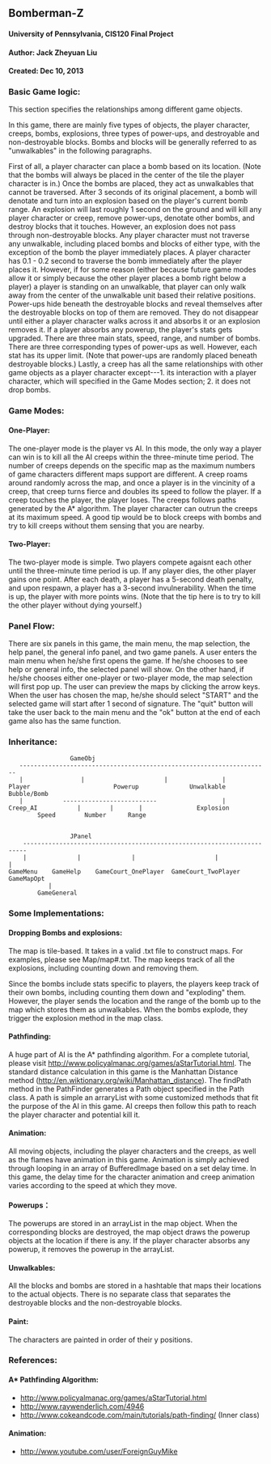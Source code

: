 ## Bomberman-Z
#### University of Pennsylvania, CIS120 Final Project
#### Author: Jack Zheyuan Liu
#### Created: Dec 10, 2013


### Basic Game logic:

This section specifies the relationships among different game objects. 

In this game, there are mainly five types of objects, the player character, creeps, bombs, explosions, three types of power-ups, and destroyable and non-destroyable blocks. Bombs and blocks will be generally referred to as "unwalkables" in the following paragraphs.

First of all, a player character can place a bomb based on its location. (Note that the bombs will always be placed in the center of the tile the player character is in.) Once the bombs are placed, they act as unwalkables that cannot be traversed. After 3 seconds of its original placement, a bomb will denotate and turn into an explosion based on the player's current bomb range. An explosion will last roughly 1 second on the ground and will kill any player character or creep, remove power-ups, denotate other bombs, and destroy blocks  that it touches. However, an explosion does not pass through non-destroyable blocks. Any player character must not traverse any unwalkable, including placed bombs and blocks of either type, with the exception of the bomb the player immediately places. A player character has 0.1 - 0.2 second to traverse the bomb immediately after the player places it. However, if for some reason (either because future game modes allow it or simply because the other player places a bomb right below a player) a player is standing on an unwalkable, that player can only walk away from the center of the unwalkable unit based their relative positions. Power-ups hide beneath the destroyable blocks and reveal themselves after the destroyable blocks on top of them are removed. They do not disappear until either a player character walks across it and absorbs it or an explosion removes it. If a player absorbs any powerup, the player's stats gets upgraded. There are three main stats, speed, range, and number of bombs. There are three corresponding types of power-ups as well. However, each stat has its upper limit. (Note that power-ups are randomly placed beneath destroyable blocks.) Lastly, a creep has all the same relationships with other game objects as a player character except---1. its interaction with a player character, which will specified in the Game Modes section; 2. it does not drop bombs.  

### Game Modes:

#### One-Player:

The one-player mode is the player vs AI. In this mode, the only way a player can win is to kill all the AI creeps within the three-minute time period. The number of creeps depends on the specific map as the maximum numbers of game characters different maps support are different. A creep roams around randomly across the map, and once a player is in the vincinity of a creep, that creep turns fierce and doubles its speed to follow the player. If a creep touches the player, the player loses. The creeps follows paths generated by the A* algorithm. The player character can outrun the creeps at its maximum speed. A good tip would be to block creeps with bombs and try to kill creeps without them sensing that you are nearby. 

#### Two-Player:

The two-player mode is simple. Two players compete agaisnt each other until the three-minute time period is up. If any player dies, the other player gains one point. After each death, a player has a 5-second death penalty, and upon respawn, a player has a 3-second invulnerability. When the time is up, the player with more points wins. (Note that the tip here is to try to kill the other player without dying yourself.)

### Panel Flow:

There are six panels in this game, the main menu, the map selection, the help panel, the general info panel, and two game panels. A user enters the main menu when he/she first opens the game. If he/she chooses to see help or general info, the selected panel will show. On the other hand, if he/she chooses either one-player or two-player mode, the map selection will first pop up. The user can preview the maps by clicking the arrow keys. When the user has chosen the map, he/she should select "START" and the selected game will start after 1 second of signature. The "quit" button will take the user back to the main menu and the "ok" button at the end of each game also has the same function.

### Inheritance:

				     GameObj
	   ---------------------------------------------------------------------
	   |				|                      |               |
 	Player                       Powerup              Unwalkable       Bubble/Bomb
	   |		   --------------------------			       |
	Creep_AI           |       	|	    |			    Explosion
			Speed	     Number 	 Range


				     JPanel
	    -----------------------------------------------------------------------
	    |              |              |                      |                |
	GameMenu	GameHelp    GameCourt_OnePlayer  GameCourt_TwoPlayer  GameMapOpt
			   |
			GameGeneral

### Some Implementations:
#### Dropping Bombs and explosions:

The map is tile-based. It takes in a valid .txt file to construct maps. For examples, please see Map/map#.txt. The map keeps track of all the explosions, including counting down and removing them. 

Since the bombs include stats specific to players, the players keep track of their own bombs, including counting them down and "exploding" them. However, the player sends the location and the range of the bomb up to the map which stores them as unwalkables. When the bombs explode, they trigger the explosion method in the map class. 
	
#### Pathfinding:

A huge part of AI is the A* pathfinding algorithm. For a complete tutorial, please visit http://www.policyalmanac.org/games/aStarTutorial.html. The standard distance calculation in this game is the Manhattan Distance method (http://en.wiktionary.org/wiki/Manhattan_distance). The findPath method in the PathFinder generates a Path object specified in the Path class. A path is simple an arraryList with some customized methods that fit the purpose of the AI in this game. AI creeps then follow this path to reach the player character and potential kill it.
	
#### Animation:

All moving objects, including the player characters and the creeps, as well as the flames have animation in this game. Animation is simply achieved through looping in an array of BufferedImage based on a set delay time. In this game, the delay time for the character animation and creep animation varies according to the speed at which they move.

#### Powerups：

The powerups are stored in an arrayList in the map object. When the corresponding blocks are destroyed, the map object draws the powerup objects at the location if there is any. If the player character absorbs any powerup, it removes the powerup in the arrayList.

#### Unwalkables:

All the blocks and bombs are stored in a hashtable that maps their locations to the actual objects. There is no separate class that separates the destroyable blocks and the non-destroyable blocks.
	
#### Paint:

The characters are painted in order of their y positions.

### References:

#### A* Pathfinding Algorithm: 
- http://www.policyalmanac.org/games/aStarTutorial.html
- http://www.raywenderlich.com/4946
- http://www.cokeandcode.com/main/tutorials/path-finding/ (Inner class)
#### Animation: 
- http://www.youtube.com/user/ForeignGuyMike
